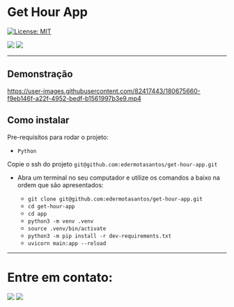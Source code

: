 # Get Hour App

[![License: MIT](https://img.shields.io/badge/License-MIT-green.svg)](https://opensource.org/licenses/MIT)

<div> 
  <a href="https://www.linkedin.com/in/eder-santos-dev/" target="_blank"><img src="https://img.shields.io/badge/-LinkedIn-%230077B5?style=for-the-badge&logo=linkedin&logoColor=white" target="_blank"></a> 
  <a href = "mailto:eder.mota@outlook.com"><img src="https://img.shields.io/badge/Microsoft_Outlook-0078D4?style=for-the-badge&logo=microsoft-outlook&logoColor=white" target="_blank"></a> 
</div>

---

## Demonstração



https://user-images.githubusercontent.com/82417443/180675660-f9eb146f-a22f-4952-bedf-b1561997b3e9.mp4


## Como instalar

Pre-requisitos para rodar o projeto:

- `Python`

Copie o ssh do projeto `git@github.com:edermotasantos/get-hour-app.git`

- Abra um terminal no seu computador e utilize os comandos a baixo na ordem que são apresentados:

  - `git clone git@github.com:edermotasantos/get-hour-app.git`
  - `cd get-hour-app`
  - `cd app`
  - `python3 -m venv .venv`
  - `source .venv/bin/activate`
  - `python3 -m pip install -r dev-requirements.txt`
  - `uvicorn main:app --reload`

---

# Entre em contato:

<div> 
  <a href="https://www.linkedin.com/in/eder-santos-dev/" target="_blank"><img src="https://img.shields.io/badge/-LinkedIn-%230077B5?style=for-the-badge&logo=linkedin&logoColor=white" target="_blank"></a> 
  <a href = "mailto:eder.mota@outlook.com"><img src="https://img.shields.io/badge/Microsoft_Outlook-0078D4?style=for-the-badge&logo=microsoft-outlook&logoColor=white" target="_blank"></a> 
</div>
